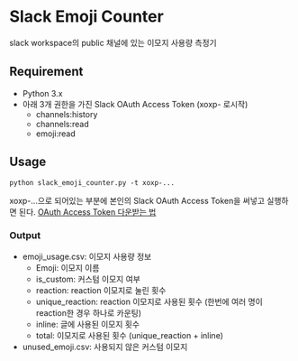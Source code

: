 # Slack Emoji Counter
slack workspace의 public 채널에 있는 이모지 사용량 측정기

## Requirement
- Python 3.x
- 아래 3개 권한을 가진 Slack OAuth Access Token (xoxp- 로시작)
  - channels:history
  - channels:read
  - emoji:read

## Usage
```
python slack_emoji_counter.py -t xoxp-...
```
xoxp-...으로 되어있는 부분에 본인의 Slack OAuth Access Token을 써넣고 실행하면 된다.
[OAuth Access Token 다운받는 법](https://velog.io/@spiraline/slack-emoji-counter)

### Output
- emoji_usage.csv: 이모지 사용량 정보
  - Emoji: 이모지 이름
  - is_custom: 커스텀 이모지 여부
  - reaction: reaction 이모지로 눌린 횟수
  - unique_reaction: reaction 이모지로 사용된 횟수
    (한번에 여러 명이 reaction한 경우 하나로 카운팅)
  - inline: 글에 사용된 이모지 횟수
  - total: 이모지로 사용된 횟수 (unique_reaction + inline)
- unused_emoji.csv: 사용되지 않은 커스텀 이모지